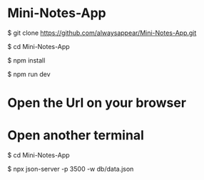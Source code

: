 # Mini-Notes-App

$ git clone https://github.com/alwaysappear/Mini-Notes-App.git

$ cd Mini-Notes-App

$ npm install

$ npm run dev

# Open the Url on your browser

# Open another terminal

$ cd Mini-Notes-App

$ npx json-server -p 3500 -w db/data.json
